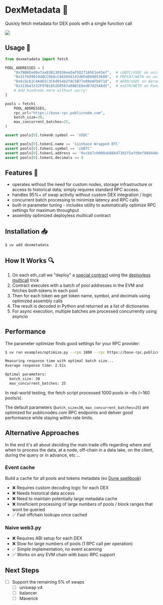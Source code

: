# DexMetadata 🦄 

Quickly fetch metadata for DEX pools with a single function call

![](demo.gif)

## Usage 🚀

```python
from dexmetadata import fetch

POOL_ADDRESSES = [
    "0xfBB6Eed8e7aa03B138556eeDaF5D271A5E1e43ef",  # cbBTC/USDC on uniswap v3
    "0x31f609019d0CC0b8cC865656142d6FeD69853689",  # POPCAT/WETH on uniswap v2
    "0x6cDcb1C4A4D1C3C6d054b27AC5B77e89eAFb971d",  # AERO/USDC on Aerodrome
    "0x323b43332F97B1852D8567a08B1E8ed67d25A8d5",  # msETH/WETH on Pancake Swap
    # Add hundreds more without worry!
]

pools = fetch(
    POOL_ADDRESSES, 
    rpc_url="https://base-rpc.publicnode.com",
    batch_size=30,
    max_concurrent_batches=25,
)

assert pools[0].token0.symbol == 'USDC'

assert pools[0].token1.name == 'Coinbase Wrapped BTC'
assert pools[0].token1.symbol == 'cbBTC'
assert pools[0].token1.address == '0xcbb7c0000ab88b473b1f5afd9ef808440eed33bf'
assert pools[0].token1.decimals == 8
```

## Features 🌟

- operates without the need for custom nodes, storage infrastructure or access to historical data; simply requires standard RPC access.
- handles 95%+ of swap activity without custom DEX integration / logic
- concurrent batch processing to minimize latency and RPC calls
- built-in parameter tuning - includes utility to automatically optimize RPC settings for maximum throughput
- assembly optimized deployless multicall contract

## Installation 📥

```bash
$ uv add dexmetadata
```


## How It Works 🔍

1. On each eth_call we "deploy" a [special contract](src/contracts/PoolMetadataFetcher.sol) using the [deployless multicall](https://destiner.io/blog/post/deployless-multicall/) trick 
2. Contract executes with a batch of pool addresses in the EVM and fetches both tokens in each pool
3. Then for each token we get token name, symbol, and decimals using optimized assembly calls
4. The result is decoded in Python and returned as a list of dictionaries
5. For async execution, multiple batches are processed concurrently using asyncio


## Performance

The parameter optimizer finds good settings for your RPC provider:
```bash
$ uv run examples/optimize.py --rpm 1800 --rpc https://base-rpc.publicnode.com

Measuring response time with optimal batch size...
Average response time: 2.51s

Optimal parameters:
  batch_size: 30
  max_concurrent_batches: 25
```
In real-world testing, the fetch script processed 1000 pools in ~6s (~160 pools/s).

The default parameters (`batch_size=30`, `max_concurrent_batches=25`) are optimized for publicnodes.com RPC endpoints and deliver good performance while staying within rate limits.

## Alternative Approaches

In the end it's all about deciding the main trade offs regarding where and when to process the data, at a node, off-chain in a data lake, on the client, during the query or in advance, etc ...

### Event cache
Build a cache for all pools and tokens metadata (ex [Dune spellbook](https://github.com/duneanalytics/spellbook/tree/main/dbt_subprojects/dex/models/trades))

  * ❌ Requires custom decoding logic for each DEX
  * ❌ Needs historical data access
  * ❌ Need to maintain potentially large metadata cache
  * ❌ Inneficient processing of large numbers of pools / block ranges that wont be queried
  * ✅ Fast offchain lookups once cached

### Naive web3.py
  * ❌ Requires ABI setup for each DEX
  * ❌ Slow for large numbers of pools (1 RPC call per operation)
  * ✅ Simple implementation, no event scanning
  * ✅ Works on any EVM chain with basic RPC support

## Next Steps

- [ ] Support the remaining 5% of swaps
    - [ ] uniswap v4
    - [ ] balancer
    - [ ] Maverick
